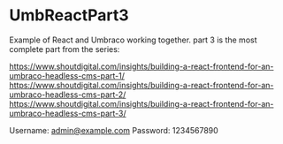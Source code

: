 # UmbReactPart3


Example of React and Umbraco working together. part 3 is the most complete part from the series:

https://www.shoutdigital.com/insights/building-a-react-frontend-for-an-umbraco-headless-cms-part-1/
https://www.shoutdigital.com/insights/building-a-react-frontend-for-an-umbraco-headless-cms-part-2/
https://www.shoutdigital.com/insights/building-a-react-frontend-for-an-umbraco-headless-cms-part-3/

Username: admin@example.com
Password: 1234567890
